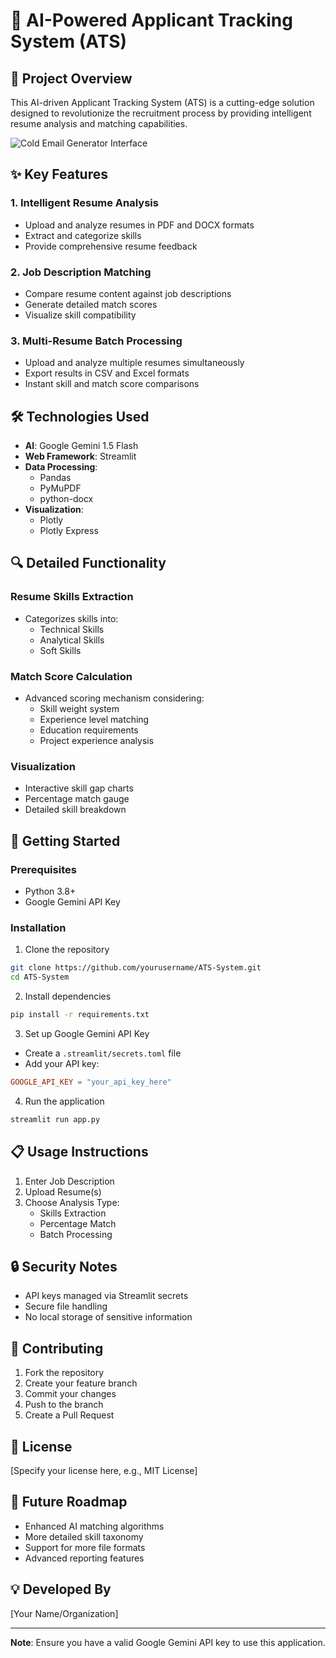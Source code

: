 # 🚀 AI-Powered Applicant Tracking System (ATS)

## 📝 Project Overview

This AI-driven Applicant Tracking System (ATS) is a cutting-edge solution designed to revolutionize the recruitment process by providing intelligent resume analysis and matching capabilities.

![Cold Email Generator Interface](https://i.ibb.co/18cw3PG/Screenshot-2024-12-16-204621.png)

## ✨ Key Features

### 1. Intelligent Resume Analysis
- Upload and analyze resumes in PDF and DOCX formats
- Extract and categorize skills
- Provide comprehensive resume feedback

### 2. Job Description Matching
- Compare resume content against job descriptions
- Generate detailed match scores
- Visualize skill compatibility

### 3. Multi-Resume Batch Processing
- Upload and analyze multiple resumes simultaneously
- Export results in CSV and Excel formats
- Instant skill and match score comparisons

## 🛠 Technologies Used

- **AI**: Google Gemini 1.5 Flash
- **Web Framework**: Streamlit
- **Data Processing**: 
  - Pandas
  - PyMuPDF
  - python-docx
- **Visualization**: 
  - Plotly
  - Plotly Express

## 🔍 Detailed Functionality

### Resume Skills Extraction
- Categorizes skills into:
  - Technical Skills
  - Analytical Skills
  - Soft Skills

### Match Score Calculation
- Advanced scoring mechanism considering:
  - Skill weight system
  - Experience level matching
  - Education requirements
  - Project experience analysis

### Visualization
- Interactive skill gap charts
- Percentage match gauge
- Detailed skill breakdown

## 🚀 Getting Started

### Prerequisites
- Python 3.8+
- Google Gemini API Key

### Installation

1. Clone the repository
```bash
git clone https://github.com/yourusername/ATS-System.git
cd ATS-System
```

2. Install dependencies
```bash
pip install -r requirements.txt
```

3. Set up Google Gemini API Key
- Create a `.streamlit/secrets.toml` file
- Add your API key:
```toml
GOOGLE_API_KEY = "your_api_key_here"
```

4. Run the application
```bash
streamlit run app.py
```

## 📋 Usage Instructions

1. Enter Job Description
2. Upload Resume(s)
3. Choose Analysis Type:
   - Skills Extraction
   - Percentage Match
   - Batch Processing

## 🔒 Security Notes
- API keys managed via Streamlit secrets
- Secure file handling
- No local storage of sensitive information

## 🤝 Contributing
1. Fork the repository
2. Create your feature branch
3. Commit your changes
4. Push to the branch
5. Create a Pull Request

## 📄 License
[Specify your license here, e.g., MIT License]

## 🌟 Future Roadmap
- Enhanced AI matching algorithms
- More detailed skill taxonomy
- Support for more file formats
- Advanced reporting features

## 💡 Developed By
[Your Name/Organization]

---

**Note**: Ensure you have a valid Google Gemini API key to use this application.
